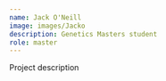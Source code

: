 ```yaml
---
name: Jack O'Neill
image: images/Jacko
description: Genetics Masters student
role: master
---
```

Project description
